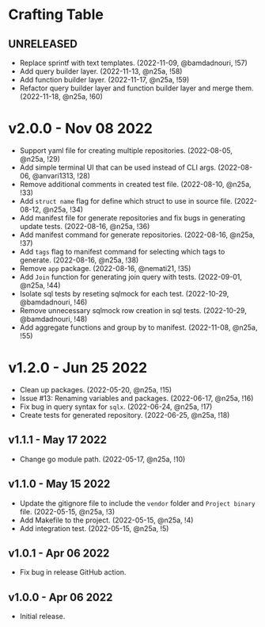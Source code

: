 # Crafting Table

## UNRELEASED

* Replace sprintf with text templates. (2022-11-09, @bamdadnouri, !57)
* Add query builder layer. (2022-11-13, @n25a, !58)
* Add function builder layer. (2022-11-17, @n25a, !59)
* Refactor query builder layer and function builder layer and merge them. (2022-11-18, @n25a, !60)

# v2.0.0 - Nov 08 2022 

* Support yaml file for creating multiple repositories. (2022-08-05, @n25a, !29)
* Add simple terminal UI that can be used instead of CLI args. (2022-08-06, @anvari1313, !28)
* Remove additional comments in created test file. (2022-08-10, @n25a, !33) 
* Add `struct name` flag for define which struct to use in source file. (2022-08-12, @n25a, !34)
* Add manifest file for generate repositories and fix bugs in generating update tests. (2022-08-16, @n25a, !36)
* Add manifest command for generate repositories. (2022-08-16, @n25a, !37)
* Add `tags` flag to manifest command for selecting which tags to generate. (2022-08-16, @n25a, !38) 
* Remove `app` package. (2022-08-16, @nemati21, !35)
* Add `Join` function for generating join query with tests. (2022-09-01, @n25a, !44)
* Isolate sql tests by reseting sqlmock for each test. (2022-10-29, @bamdadnouri, !46)
* Remove unnecessary sqlmock row creation in sql tests. (2022-10-29, @bamdadnouri, !48)
* Add aggregate functions and group by to manifest. (2022-11-08, @n25a, !55)

# v1.2.0 - Jun 25 2022

* Clean up packages. (2022-05-20, @n25a, !15)
* Issue #13: Renaming variables and packages. (2022-06-17, @n25a, !16)
* Fix bug in query syntax for `sqlx`. (2022-06-24, @n25a, !17)
* Create tests for generated repository. (2022-06-25, @n25a, !18)

## v1.1.1 - May 17 2022

* Change go module path. (2022-05-17, @n25a, !10)

## v1.1.0 - May 15 2022

* Update the gitignore file to include the `vendor` folder and `Project binary` file. (2022-05-15, @n25a, !3)
* Add Makefile to the project. (2022-05-15, @n25a, !4)
* Add integration test. (2022-05-15, @n25a, !5)

## v1.0.1 - Apr 06 2022

* Fix bug in release GitHub action.

## v1.0.0 - Apr 06 2022

* Initial release.
